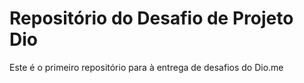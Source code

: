 # Repositório do Desafio de Projeto Dio

Este é o primeiro repositório para à entrega de desafios do Dio.me

